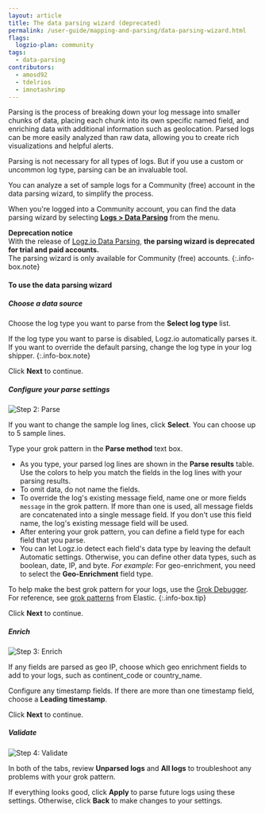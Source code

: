 ```yaml
---
layout: article
title: The data parsing wizard (deprecated)
permalink: /user-guide/mapping-and-parsing/data-parsing-wizard.html
flags:
  logzio-plan: community
tags:
  - data-parsing
contributors:
  - amosd92
  - tdelrios
  - imnotashrimp
---
```


Parsing is the process of breaking down your log message into smaller chunks of data,
placing each chunk into its own specific named field,
and enriching data with additional information such as geolocation.
Parsed logs can be more easily analyzed than raw data,
allowing you to create rich visualizations and helpful alerts.

Parsing is not necessary for all types of logs.
But if you use a custom or uncommon log type,
parsing can be an invaluable tool.

You can analyze a set of sample logs for a Community (free) account in the data parsing wizard,
to simplify the process.

When you're logged into a Community account, you can find the data parsing wizard by selecting [**Logs > Data Parsing**](https://app.logz.io/#/dashboard/data-parsing/step1) from the menu.


<!-- info-box-start:info -->
**Deprecation notice**<br>
With the release of [Logz.io Data Parsing](https://docs.logz.io/user-guide/mapping-and-parsing/sawmill-parsing.html), **the parsing wizard is deprecated for trial and paid accounts.** 
<br>
The parsing wizard is only available for Community (free) accounts.
{:.info-box.note}
<!-- info-box-end -->

#### To use the data parsing wizard

##### Choose a data source

Choose the log type you want to parse from the **Select log type** list.

If the log type you want to parse is disabled,
Logz.io automatically parses it.
If you want to override the default parsing,
change the log type in your log shipper.
{:.info-box.note}

Click **Next** to continue.

##### Configure your parse settings

![Step 2: Parse](https://dytvr9ot2sszz.cloudfront.net/logz-docs/parsing-and-mapping/parsing-and-mapping--step-2-parse.png)

If you want to change the sample log lines, click **Select**.
You can choose up to 5 sample lines.

Type your grok pattern in the **Parse method** text box.

<div class="info-box note notes">

* As you type, your parsed log lines are shown in the **Parse results** table.
  Use the colors to help you match the fields in the log lines
  with your parsing results.
* To omit data, do not name the fields.
* To override the log's existing message field,
  name one or more fields `message` in the grok pattern.
  If more than one is used,
  all message fields are concatenated into a single message field.
  If you don't use this field name,
  the log's existing message field will be used.
* After entering your grok pattern,
  you can define a field type for each field that you parse.
* You can let Logz.io detect each field's data type
  by leaving the default Automatic settings.
  Otherwise, you can define other data types,
  such as boolean, date, IP, and byte.
  _For example_:
  For geo-enrichment, you need to select the **Geo-Enrichment** field type.

</div>

To help make the best grok pattern for your logs,
use the [Grok Debugger](https://grokdebug.herokuapp.com/).
For reference,
see [grok patterns](https://github.com/elastic/elasticsearch/blob/master/libs/grok/src/main/resources/patterns/grok-patterns)
from Elastic.
{:.info-box.tip}

Click **Next** to continue.

##### Enrich

![Step 3: Enrich](https://dytvr9ot2sszz.cloudfront.net/logz-docs/parsing-and-mapping/parsing-and-mapping--step-3-enrich.png)

If any fields are parsed as geo IP,
choose which geo enrichment fields to add to your logs,
such as continent_code or country_name.

Configure any timestamp fields.
If there are more than one timestamp field, choose a **Leading timestamp**.

Click **Next** to continue.

##### Validate

![Step 4: Validate](https://dytvr9ot2sszz.cloudfront.net/logz-docs/parsing-and-mapping/parsing-and-mapping--step-4-validate.png)

In both of the tabs,
review **Unparsed logs** and **All logs**
to troubleshoot any problems with your grok pattern.

If everything looks good,
click **Apply** to parse future logs using these settings.
Otherwise, click **Back** to make changes to your settings.
